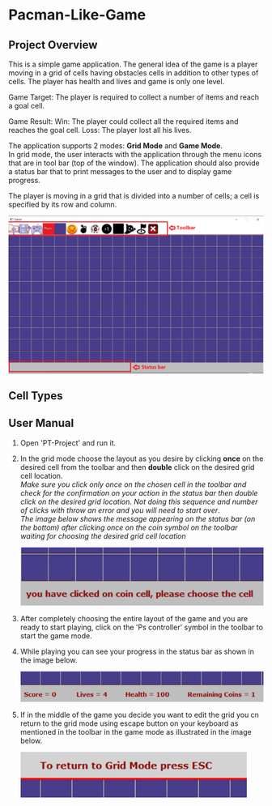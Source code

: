 # Pacman-Like-Game
## Project Overview

This is a simple game application. The general idea of the game is a player moving in a grid of cells having obstacles cells in addition to other types of cells. The player has health and lives and game is only one level. 

Game Target:
The player is required to collect a number of items and reach a goal cell.

Game Result:
Win: The player could collect all the required items and reaches the goal cell.
Loss: The player lost all his lives.

The application supports 2 modes: **Grid Mode** and **Game Mode**.<br/>
In grid mode, the user interacts with the application through the menu icons that are in tool bar (top of the window). The application should also provide a status bar that to print messages to the user and to display game progress. 

The player is moving in a grid that is divided into a number of cells; a cell is specified by its row and column.<br/>

   ![](images/grid.PNG)

## Cell Types
## User Manual
1) Open 'PT-Project' and run it.
2) In the grid mode choose the layout as you desire by clicking **once** on the desired cell from the toolbar and then **double** click on the desired grid cell location.<br/>
*Make sure you click only once on the chosen cell in the toolbar and check for the confirmation on your action in the status bar then double click on the desired grid location. Not doing this sequence and number of clicks with throw an error and you will need to start over*.<br/>
*The image below shows the message appearing on the status bar (on the bottom) after clicking once on the coin symbol on the toolbar waiting for choosing the desired grid cell location*<br/>

      ![](images/status%20bar.PNG)
3) After completely choosing the entire layout of the game and you are ready to start playing, click on the 'Ps controller' symbol in the toolbar to start the game mode.
4) While playing you can see your progress in the status bar as shown in the image below.<br/>

      ![](images/status_bar_game_mode.PNG)
5) If in the middle of the game you decide you want to edit the grid you cn return to the grid mode using escape button on your keyboard as mentioned in the toolbar in the game mode as illustrated in the image below.<br/>

      ![](images/toolbar_game_mode.PNG)
